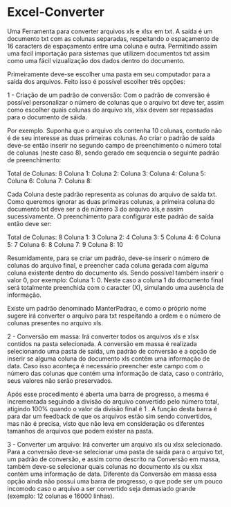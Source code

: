 # Excel-Converter
Uma Ferramenta para converter arquivos xls e xlsx em txt. A saída é um documento txt com as colunas separadas, respeitando o espaçamento de 16 caracters de espaçamento entre uma coluna e outra. Permitindo assim uma facil importação para sistemas que utilizem documentos txt assim como uma fácil vizualização dos dados dentro do documento.

Primeiramente deve-se escolher uma pasta em seu computador para a saída dos arquivos. Feito isso é possível escolher três opções:

1 - Criação de um padrão de conversão: Com o padrão de conversão é possível personalizar o número de colunas que o arquivo txt deve ter, assim como escolher quais colunas do arquivo xls, xlsx devem ser repassadas para o documento de sáida.

Por exemplo. Suponha que o arquivo xls contenha 10 colunas, contudo não é de seu interesse as duas primeiras colunas. Ao criar o padrão de saída deve-se então inserir no segundo campo de preenchimento o número total de colunas (neste caso 8), sendo gerado em sequencia o seguinte padrão de preenchimento:

Total de Colunas: 8
Coluna 1: 
Coluna 2: 
Coluna 3: 
Coluna 4: 
Coluna 5: 
Coluna 6: 
Coluna 7: 
Coluna 8:


Cada Coluna deste padrão representa as colunas do arquivo de saída txt. Como queremos ignorar as duas primeiras colunas, a primeira coluna do documento txt deve ser a de número 3 do arquivo xls,e assim sucessivamente. O preenchimento para configurar este padrão de saída então deve ser:

Total de Colunas: 8
Coluna 1: 3
Coluna 2: 4
Coluna 3: 5
Coluna 4: 6
Coluna 5: 7
Coluna 6: 8
Coluna 7: 9
Coluna 8: 10


Resumidamente, para se criar um padrão, deve-se inserir o número de colunas do arquivo final, e preencher cada coluna gerada com alguma coluna existente dentro do documento xls. Sendo possível também inserir o valor 0, por exemplo: Coluna 1: 0. Neste caso a coluna 1 do documento final será totalmente preenchida com o caracter (X), simulando uma ausência de informação.

Existe um padrão denominado ManterPadrao, e como o próprio nome sugere irá converter o arquivo para txt respeitando a ordem e o número de colunas presentes no arquivo xls.



2 - Conversão em massa: Irá converter todos os arquivos xls e xlsx contidos na pasta selecionada. A conversão em massa é realizada selecionando uma pasta de saída, um padrão de conversão e a opção de inserir se alguma coluna do documento xls contém uma informação de data. Caso isso aconteça é necessário preencher este campo com o número das colunas que contém uma informação de data, caso o contrário, seus valores não serão preservados.

Após esse procedimento é aberta uma barra de progresso, a mesma é incrementada seguindo a divisão do arquivo convertido pelo número total, atigindo 100% quando o valor da divisão final é 1 . A função desta barra é para dar um feedback de que os arquivos estão sim sendo convertidos, mas não é precisa, visto que não leva em consideração os diferentes tamanhos de arquivos que podem exister na pasta. 


3 - Converter um arquivo: Irá converter um arquivo xls ou xlsx selecionado. Para a conversão deve-se selecionar uma pasta de saída para o arquivo txt, um padrão de conversão, e assim como descrito na Conversão em massa, também deve-se selecionar quais colunas no documento xls ou xlsx contém uma informação de data. Diferente da Conversão em massa essa opção ainda não possui uma barra de progresso, o que pode ser um pouco incomodo caso o arquivo a ser convertido seja demasiado grande (exemplo: 12 colunas e 16000 linhas).

